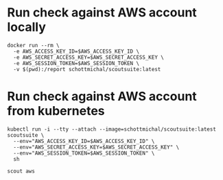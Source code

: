 # Run check against AWS account locally

```
docker run --rm \
  -e AWS_ACCESS_KEY_ID=$AWS_ACCESS_KEY_ID \
  -e AWS_SECRET_ACCESS_KEY=$AWS_SECRET_ACCESS_KEY \
  -e AWS_SESSION_TOKEN=$AWS_SESSION_TOKEN \
  -v $(pwd):/report schottmichal/scoutsuite:latest
```

# Run check against AWS account from kubernetes

```
kubectl run -i --tty --attach --image=schottmichal/scoutsuite:latest scoutsuite \
  --env="AWS_ACCESS_KEY_ID=$AWS_ACCESS_KEY_ID" \
  --env="AWS_SECRET_ACCESS_KEY=$AWS_SECRET_ACCESS_KEY" \
  --env="AWS_SESSION_TOKEN=$AWS_SESSION_TOKEN" \
  sh

scout aws
```
